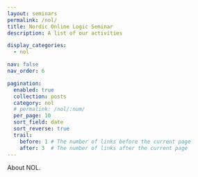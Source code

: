 ```yaml
---
layout: seminars
permalink: /nol/
title: Nordic Online Logic Seminar
description: A list of our activities

display_categories:
  - nol

nav: false
nav_order: 6

pagination:
  enabled: true
  collection: posts
  category: nol
  # permalink: /nol/:num/
  per_page: 10
  sort_field: date
  sort_reverse: true
  trail:
    before: 1 # The number of links before the current page
    after: 3  # The number of links after the current page
---
```


About NOL.


